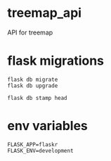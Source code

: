 # treemap_api
API for treemap

# flask migrations
```
flask db migrate
flask db upgrade
```


`flask db stamp head`

# env variables
```
FLASK_APP=flaskr
FLASK_ENV=development
```
